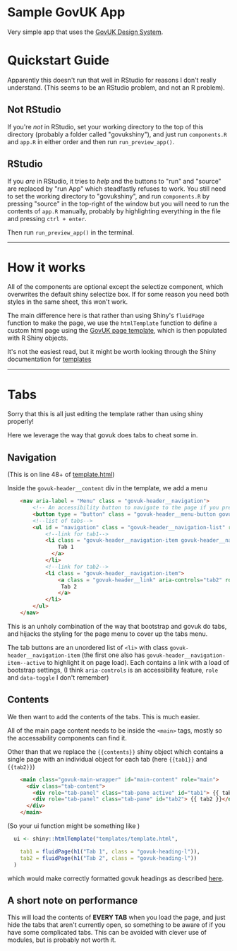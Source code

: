 # Sample GovUK App

Very simple app that uses the [GovUK Design System](https://design-system.service.gov.uk/). 

# Quickstart Guide

Apparently this doesn't run that well in RStudio for reasons I don't really understand. (This seems to be an RStudio problem, and not an R problem). 

## Not RStudio

If you're *not* in RStudio, set your working directory to the top of this directory (probably a folder called "govukshiny"), and just run `components.R` and `app.R` in either order and then run `run_preview_app()`. 


## RStudio

If you *are* in RStudio, it tries to *help* and the buttons to "run" and "source" are replaced by "run App" which steadfastly refuses to work. You still need to set the working directory to "govukshiny", and run `components.R` by pressing "source" in the top-right of the window but you will need to run the contents of `app.R` manually, probably by highlighting everything in the file and pressing `ctrl + enter`. 

Then run `run_preview_app()` in the terminal.

---

# How it works

All of the components are optional except the selectize component, which overwrites the default shiny selectize box. If for some reason you need both styles in the same sheet, this won't work. 

The main difference here is that rather than using Shiny's `fluidPage` function to make the page, we use the `htmlTemplate` function to define a custom html page using the [GovUK page template](https://design-system.service.gov.uk/styles/page-template/), which is then populated with R Shiny objects.

It's not the easiest read, but it might be worth looking through the Shiny documentation for [templates](https://shiny.posit.co/r/articles/build/templates/)

---

# Tabs

Sorry that this is all just editing the template rather than using shiny properly!

Here we leverage the way that govuk does tabs to cheat some in. 

## Navigation

(This is on line 48+ of [template.html](templates/template.html))

Inside the `govuk-header__content` div in the template, we add a menu

``` html
    <nav aria-label = "Menu" class = "govuk-header__navigation">
        <!-- An accessibility button to navigate to the page if you press tab -->
        <button type = "button" class = "govuk-header__menu-button govuk-js-header-toggle" aria-controls="navigation" hidden = "true"> 
        <!--list of tabs-->
        <ul id = "navigation" class = "govuk-header__navigation-list" role = "tablist">
            <!--link for tab1-->
            <li class = "govuk-header__navigation-item govuk-header__navigation-item--active">      <a class = "govuk-header__link" aria-controls="tab1" role = "tab" data-toggle="tab" href = "#tab1">
                Tab 1
              </a>
            </li>
            <!--link for tab2-->
            <li class = "govuk-header__navigation-item">
                <a class = "govuk-header__link" aria-controls="tab2" role = "tab" data-toggle="tab" href = "#tab2">
                 Tab 2
                </a>
            </li>
        </ul>
    </nav>
```

This is an unholy combination of the way that bootstrap and govuk do tabs, and hijacks the styling for the page menu to cover up the tabs menu.

The tab buttons are an unordered list of `<li>` with class `govuk-header__navigation-item` (the first one also has `govuk-header__navigation-item--active` to highlight it on page load). Each contains a link with a load of bootstrap settings, (I think `aria-controls` is an accessibility feature, `role` and `data-toggle` I don't remember)

## Contents

We then want to add the contents of the tabs. This is much easier. 

All of the main page content needs to be inside the `<main>` tags, mostly so the accessability components can find it. 

Other than that we replace the `{{contents}}` shiny object which contains a single page with an individual object for each tab (here `{{tab1}}` and `{{tab2}}`)

``` html
    <main class="govuk-main-wrapper" id="main-content" role="main">
      <div class="tab-content">
        <div role="tab-panel" class="tab-pane active" id="tab1"> {{ tab1 }}</div>
        <div role="tab-panel" class="tab-pane" id="tab2"> {{ tab2 }}</div>
      </div>
    </main>
```

(So your ui function might be something like )

``` r
  ui <- shiny::htmlTemplate("templates/template.html",

    tab1 = fluidPage(h1("Tab 1", class = "govuk-heading-l")),
    tab2 = fluidPage(h1("Tab 2", class = "govuk-heading-l"))
  )
```

which would make correctly formatted govuk headings as described [here](https://design-system.service.gov.uk/styles/headings/).


## A short note on performance

This will load the contents of **EVERY TAB** when you load the page, and just hide the tabs that aren't currently open, so something to be aware of if you have some complicated tabs. This can be avoided with clever use of modules, but is probably not worth it. 